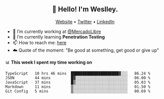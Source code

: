 <h2 align="center">👋 Hello! I'm Weslley.</h2>
<p align="center">
  <a href="http://weslleyneri.com.br">Website</a> •
  <a href="https://twitter.com/Weslley_Neri">Twitter</a> •
  <a href="https://www.linkedin.com/in/weslley-neri-3658908b">LinkedIn</a>
</p>


- 🔭 I’m currently working at [@MercadoLibre](https://github.com/mercadolibre)
- 🌱 I’m currently learning **Penetration Testing**
- 📫 How to reach me: [here](mailto:weslley39@gmail.com)
- ☁️ Quote of the moment: "Be good at something, get good or give up"

📊 **This week I spent my time working on**
<!--START_SECTION:waka-->
```text
TypeScript   10 hrs 46 mins  █████████████████████▓░░░   86.24 % 
JSON         44 mins         █▓░░░░░░░░░░░░░░░░░░░░░░░   06.00 % 
JavaScript   37 mins         █▒░░░░░░░░░░░░░░░░░░░░░░░   05.03 % 
Markdown     11 mins         ▒░░░░░░░░░░░░░░░░░░░░░░░░   01.50 % 
Git Config   5 mins          ▒░░░░░░░░░░░░░░░░░░░░░░░░   00.69 % 
```
<!--END_SECTION:waka-->

<!-- Inspired by https://github.com/gruselhaus/gruselhaus -->